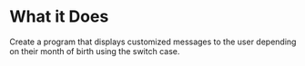 # What it Does

Create a program that displays customized messages to the user 
depending on their month of birth using the switch case.
